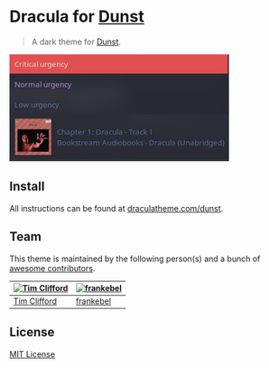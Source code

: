 # Dracula for [Dunst](https://dunst-project.org)

> A dark theme for [Dunst](https://dunst-project.org).

![Screenshot](./screenshot.png)

## Install

All instructions can be found at [draculatheme.com/dunst](https://draculatheme.com/dunst).

## Team

This theme is maintained by the following person(s) and a bunch of [awesome contributors](https://github.com/dracula/dunst/graphs/contributors).

[![Tim Clifford](https://github.com/tim-clifford.png?size=100)](https://github.com/tim-clifford) | [![frankebel](https://github.com/frankebel.png?size=100)](https://github.com/frankebel) |
--- | --- |
[Tim Clifford](https://github.com/tim-clifford) | [frankebel](https://github.com/frankebel) |

## License

[MIT License](./LICENSE)
